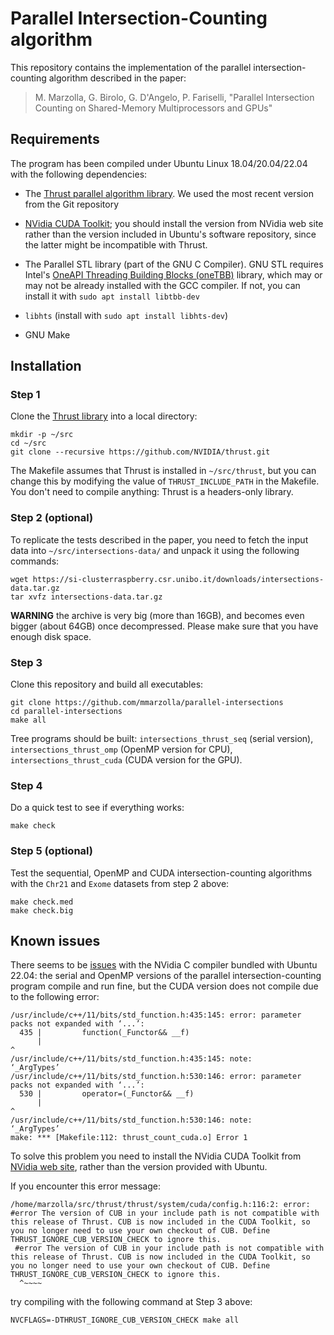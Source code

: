 # Parallel Intersection-Counting algorithm

This repository contains the implementation of the parallel
intersection-counting algorithm described in the paper:

> M. Marzolla, G. Birolo, G. D'Angelo, P. Fariselli, "Parallel
> Intersection Counting on Shared-Memory Multiprocessors and GPUs"

## Requirements

The program has been compiled under Ubuntu Linux 18.04/20.04/22.04
with the following dependencies:

- The [Thrust parallel algorithm library](https://thrust.github.io/).
  We used the most recent version from the Git repository

- [NVidia CUDA Toolkit](https://developer.nvidia.com/cuda-downloads);
  you should install the version from NVidia web site rather than the
  version included in Ubuntu's software repository, since the latter
  might be incompatible with Thrust.

- The Parallel STL library (part of the GNU C Compiler). GNU STL
  requires Intel's [OneAPI Threading Building Blocks
  (oneTBB)](https://github.com/oneapi-src/oneTBB) library, which may
  or may not be already installed with the GCC compiler. If not,
  you can install it with `sudo apt install libtbb-dev`

- `libhts` (install with `sudo apt install libhts-dev`)

- GNU Make

## Installation

### Step 1

Clone the [Thrust library](https://thrust.github.io/) into a local
directory:

    mkdir -p ~/src
    cd ~/src
    git clone --recursive https://github.com/NVIDIA/thrust.git

The Makefile assumes that Thrust is installed in `~/src/thrust`, but
you can change this by modifying the value of `THRUST_INCLUDE_PATH` in
the Makefile. You don't need to compile anything: Thrust is a
headers-only library.

### Step 2 (optional)

To replicate the tests described in the paper, you need to fetch the
input data into `~/src/intersections-data/` and unpack it using the
following commands:

    wget https://si-clusterraspberry.csr.unibo.it/downloads/intersections-data.tar.gz
    tar xvfz intersections-data.tar.gz

**WARNING** the archive is very big (more than 16GB), and becomes even
bigger (about 64GB) once decompressed. Please make sure that you have
enough disk space.

### Step 3

Clone this repository and build all executables:

    git clone https://github.com/mmarzolla/parallel-intersections
    cd parallel-intersections
    make all

Tree programs should be built: `intersections_thrust_seq` (serial
version), `intersections_thrust_omp` (OpenMP version for CPU),
`intersections_thrust_cuda` (CUDA version for the GPU).

### Step 4

Do a quick test to see if everything works:

    make check

### Step 5 (optional)

Test the sequential, OpenMP and CUDA intersection-counting algorithms
with the `Chr21` and `Exome` datasets from step 2 above:

    make check.med
    make check.big

## Known issues

There seems to be [issues](https://github.com/NVIDIA/nccl/issues/102)
with the NVidia C compiler bundled with Ubuntu 22.04: the serial and
OpenMP versions of the parallel intersection-counting program compile
and run fine, but the CUDA version does not compile due to the
following error:

```
/usr/include/c++/11/bits/std_function.h:435:145: error: parameter packs not expanded with ‘...’:
  435 |         function(_Functor&& __f)
      |                                                                                                                                                 ^
/usr/include/c++/11/bits/std_function.h:435:145: note:         ‘_ArgTypes’
/usr/include/c++/11/bits/std_function.h:530:146: error: parameter packs not expanded with ‘...’:
  530 |         operator=(_Functor&& __f)
      |                                                                                                                                                  ^
/usr/include/c++/11/bits/std_function.h:530:146: note:         ‘_ArgTypes’
make: *** [Makefile:112: thrust_count_cuda.o] Error 1
```

To solve this problem you need to install the NVidia CUDA Toolkit from
[NVidia web site](https://developer.nvidia.com/cuda-downloads), rather
than the version provided with Ubuntu.

If you encounter this error message:

```
/home/marzolla/src/thrust/thrust/system/cuda/config.h:116:2: error: #error The version of CUB in your include path is not compatible with this release of Thrust. CUB is now included in the CUDA Toolkit, so you no longer need to use your own checkout of CUB. Define THRUST_IGNORE_CUB_VERSION_CHECK to ignore this.
 #error The version of CUB in your include path is not compatible with this release of Thrust. CUB is now included in the CUDA Toolkit, so you no longer need to use your own checkout of CUB. Define THRUST_IGNORE_CUB_VERSION_CHECK to ignore this.
  ^~~~~
```

try compiling with the following command at Step 3 above:

    NVCFLAGS=-DTHRUST_IGNORE_CUB_VERSION_CHECK make all
